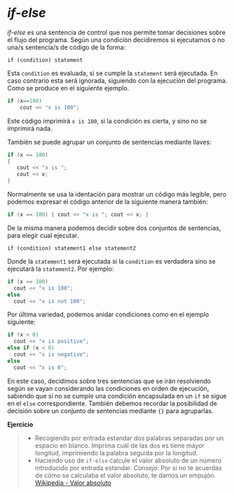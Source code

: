 _if-else_
====

_if-else_ es una sentencia de control que nos permite tomar decisiones sobre el flujo del programa. Según una condición decidiremos si ejecutamos o no una/s sentencia/s de código de la forma:

`if (condition) statement`

Esta `condition` es evaluada, si se cumple la `statement` será ejecutada. En caso contrario esta será ignorada, siguiendo con la ejecución del programa. Como se produce en el siguiente ejemplo.

```cpp
if (x==100)
    cout << "x is 100";
```

Este código imprimirá `x is 100`, si la condición es cierta, y sino no se imprimirá nada.

También se puede agrupar un conjunto de sentencias mediante llaves:

```cpp
if (x == 100)
{
   cout << "x is ";
   cout << x;
}
```

Normalmente se usa la identación para mostrar un código más legible, pero podemos expresar el código anterior de la siguiente manera también:

```cpp
if (x == 100) { cout << "x is "; cout << x; }
```

De la misma manera podemos decidir sobre dos conjuntos de sentencias, para elegir cual ejecutar.

`if (condition) statement1 else statement2`

Donde la `statement1` será ejecutada si la `condition` es verdadera sino se ejecutará la `statement2`. Por ejemplo:

```cpp
if (x == 100)
  cout << "x is 100";
else
  cout << "x is not 100";
```

Por última variedad, podemos anidar condiciones como en el ejemplo siguiente:

```cpp
if (x > 0)
  cout << "x is positive";
else if (x < 0)
  cout << "x is negative";
else
  cout << "x is 0";
```

En este caso, decidimos sobre tres sentencias que se irán resolviendo según se vayan considerando las condiciones en orden de ejecución, sabiendo que si no se cumple una condición encapsulada en un `if` se sigue en el `else` correspondiente. También debemos recordar la posibilidad de decisión sobre un conjunto de sentencias mediante `{}` para agruparlas.

**Ejercicio**
> - Recogiendo por entrada estandar dos palabras separadas por un espacio en blanco. Imprima cuál de las dos es tiene mayor longitud, imprimiendo la palabra seguida por la longitud.
> - Haciendo uso de `if-else` calcule el valor absoluto de un número introducido por entrada estandar. _Consejo_: Por si no te acuerdas de cómo se calculaba el valor absoluto, te damos un empujón. [Wikipedia - Valor absoluto](https://es.wikipedia.org/wiki/Valor_absoluto)